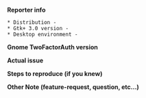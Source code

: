 **Reporter info**

 ```
 * Distribution -
 * Gtk+ 3.0 version -
 * Desktop environment -
 ```

**Gnome TwoFactorAuth version**


**Actual issue**



**Steps to reproduce (if you knew)**


**Other Note (feature-request, question, etc...)**
